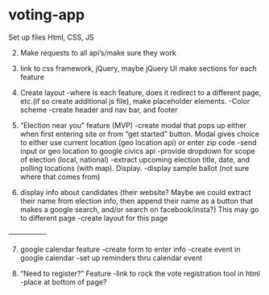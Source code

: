 # voting-app
Set up files
	Html, CSS, JS

2. Make requests to all api’s/make sure they work

3.	link to css framework, jQuery, maybe jQuery UI
	make sections for each feature

4. Create layout
	-where is each feature, does it redirect to a different page, etc.(if so create additional js file), make placeholder elements. 
	-Color scheme
	-create header and nav bar, and footer

5.  “Election near you” feature (MVP)
	-create modal that pops up either when first entering site or from “get started” button. Modal gives choice to either use current location (geo location api) or enter zip code
	-send input or geo location to google civics api
	-provide dropdown for scope of election (local, national)
	-extract upcoming election title, date, and polling locations (with map). Display.
	-display sample ballot (not sure where that comes from)

6. display info about candidates 
	(their website? Maybe we could extract their name from election info, then append their name as a button that makes a google search, and/or search on facebook/insta?) This may go to different page
	-create layout for this page


—————-


7. google calendar feature
	-create form to enter info
	-create event in google calendar 
	-set up reminders thru calendar event

8. “Need to register?” Feature 
	-link to rock the vote registration tool in html
	-place at bottom of page?

